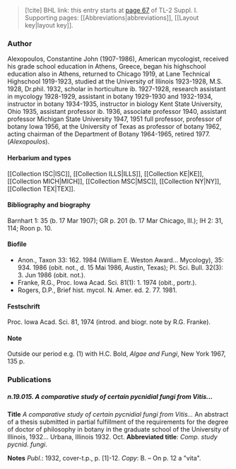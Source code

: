 > [!cite] BHL link: this entry starts at [page 67](https://www.biodiversitylibrary.org/item/103858#page/79/mode/1up) of TL-2 Suppl. I.
> Supporting pages: [[Abbreviations|abbreviations]], [[Layout key|layout key]].

### Author

Alexopoulos, Constantine John (1907-1986), American mycologist, received his grade school education in Athens, Greece, began his highschool education also in Athens, returned to Chicago 1919, at Lane Technical Highschool 1919-1923, studied at the University of Illinois 1923-1928, M.S. 1928, Dr.phil. 1932, scholar in horticulture ib. 1927-1928, research assistant in mycology 1928-1929, assistant in botany 1929-1930 and 1932-1934, instructor in botany 1934-1935, instructor in biology Kent State University, Ohio 1935, assistant professor ib. 1936, associate professor 1940, assistant professor Michigan State University 1947, 1951 full professor, professor of botany Iowa 1956, at the University of Texas as professor of botany 1962, acting chairman of the Department of Botany 1964-1965, retired 1977. (*Alexopoulos*).

#### Herbarium and types

[[Collection ISC|ISC]], [[Collection ILLS|ILLS]], [[Collection KE|KE]], [[Collection MICH|MICH]], [[Collection MSC|MSC]], [[Collection NY|NY]], [[Collection TEX|TEX]].

#### Bibliography and biography

Barnhart 1: 35 (b. 17 Mar 1907); GR p. 201 (b. 17 Mar Chicago, Ill.); IH 2: 31, 114; Roon p. 10.

#### Biofile

- Anon., Taxon 33: 162. 1984 (William E. Weston Award... Mycology), 35: 934. 1986 (obit. not., d. 15 Mai 1986, Austin, Texas); Pl. Sci. Bull. 32(3): 3. Jun 1986 (obit. not.).
- Franke, R.G., Proc. Iowa Acad. Sci. 81(1): 1. 1974 (obit., portr.).
- Rogers, D.P., Brief hist. mycol. N. Amer. ed. 2. 77. 1981.

#### Festschrift

Proc. Iowa Acad. Sci. 81, 1974 (introd. and biogr. note by R.G. Franke).

#### Note

Outside our period e.g. (1) with H.C. Bold, *Algae and Fungi*, New York 1967, 135 p.

### Publications

##### n.19.015. A comparative study of certain pycnidial fungi from Vitis...

**Title**
*A comparative study of certain pycnidial fungi from Vitis...* An abstract of a thesis submitted in partial fulfillment of the requirements for the degree of doctor of philosophy in botany in the graduate school of the University of Illinois, 1932... Urbana, Illinois 1932. Oct.
**Abbreviated title**: *Comp. study pycnid. fungi*.

**Notes**
*Publ*.: 1932, cover-t.p., p. \[1\]-12. *Copy*: B. – On p. 12 a "vita".

